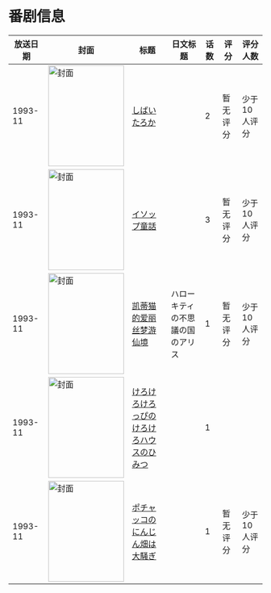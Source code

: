 # 番剧信息

|放送日期|封面|标题|日文标题|话数|评分|评分人数|
|---|---|---|---|---|---|---|
|1993-11|<img src="//lain.bgm.tv/pic/cover/c/d5/01/104003_N7N64.jpg" alt="封面" style="width:150px;height:200px;object-fit:cover;">|[しばいたろか](https://bangumi.tv/subject/104003)||2|暂无评分|少于10人评分|
|1993-11|<img src="//lain.bgm.tv/pic/cover/c/0f/cc/220084_939Fg.jpg" alt="封面" style="width:150px;height:200px;object-fit:cover;">|[イソップ童話](https://bangumi.tv/subject/220084)||3|暂无评分|少于10人评分|
|1993-11|<img src="//lain.bgm.tv/pic/cover/c/52/d0/285397_aCkCc.jpg" alt="封面" style="width:150px;height:200px;object-fit:cover;">|[凯蒂猫的爱丽丝梦游仙境](https://bangumi.tv/subject/285397)|ハローキティの不思議の国のアリス|1|暂无评分|少于10人评分|
|1993-11|<img src="//lain.bgm.tv/pic/cover/c/0e/cc/315572_6S374.jpg" alt="封面" style="width:150px;height:200px;object-fit:cover;">|[けろけろけろっぴのけろけろハウスのひみつ](https://bangumi.tv/subject/315572)||1|||
|1993-11|<img src="//lain.bgm.tv/pic/cover/c/2f/ed/315573_936in.jpg" alt="封面" style="width:150px;height:200px;object-fit:cover;">|[ポチャッコのにんじん畑は大騒ぎ](https://bangumi.tv/subject/315573)||1|暂无评分|少于10人评分|
